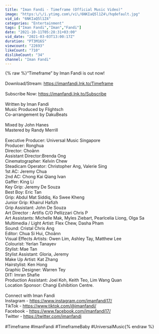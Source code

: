 ```yaml
---
title: "Iman Fandi - Timeframe (Official Music Video)"
image: "https:\/\/i.ytimg.com\/vi\/6NKIaQ5l1Z4\/hqdefault.jpg"
vid_id: "6NKIaQ5l1Z4"
categories: "Entertainment"
tags: ["Iman Fandi","Iman","Fandi"]
date: "2021-10-11T05:28:31+03:00"
vid_date: "2021-03-03T13:00:17Z"
duration: "PT3M16S"
viewcount: "22693"
likeCount: "710"
dislikeCount: "34"
channel: "Iman Fandi"
---
```

{% raw %}“Timeframe” by Iman Fandi is out now!<br /><br />Download/Stream: <a rel="nofollow" target="blank" href="https://imanfandi.lnk.to/Timeframe">https://imanfandi.lnk.to/Timeframe</a><br /> <br />Subscribe Now: <a rel="nofollow" target="blank" href="https://imanfandi.lnk.to/Subscribe">https://imanfandi.lnk.to/Subscribe</a><br /> <br />Written by Iman Fandi<br />Music Produced by Flightsch<br />Co-arrangement by DakuBeats<br /><br />Mixed by John Hanes<br />Mastered by Randy Merrill<br /> <br />Executive Producer: Universal Music Singapore<br />Producer: Ronghua<br />Director: Choānn<br />Assistant Director:Brenda Ong<br />Cinematographer: Kelvin Chew <br />Steadicam Operator: Christopher Ang, Valerie Sing<br />1st AC: Jeremy Chua<br />2nd AC: Chong Kai Qiang Ivan<br />Gaffer: King Li<br />Key Grip: Jeremy De Souza<br />Best Boy: Eric Tan<br />Grip: Abdul Mat Siddiq, Ko Swee Kheng<br />Junior Grip: Khairul Hafizh<br />Grip Assistant: John De Souza<br />Art Director : Artifis C/O Pellizzari Chris P<br />Art Assistants: Michelle Mak, Myles Ziebart, Pearlcelia Liong, Olga Sa<br />Multimedia / Light Artist: Flex Chew, Dasha Pham<br />Sound: Cristal Chris Ang<br />Editor: Chua Si Hui, Choānn<br />Visual Effects Artists: Owen Lim, Ashley Tay, Matthew Lee<br />Colourist: Yerlan Tanayev<br />Stylist: Mae Tan<br />Stylist Assistant: Gloria, Jeremy<br />Make Up Artist: Kat Zhang<br />Hairstylist: Ken Hong<br />Graphic Designer: Warren Tey<br />DIT: Imran Shafie<br />Production Assistant: Joel Koh, Keith Teo, Lim Wang Quan<br />Location Sponsor: Changi Exhibition Centre.<br /> <br />Connect with Iman Fandi<br />Instagram - <a rel="nofollow" target="blank" href="https://www.instagram.com/imanfandi17/">https://www.instagram.com/imanfandi17/</a><br />TikTok - <a rel="nofollow" target="blank" href="https://www.tiktok.com/@imanfandi/">https://www.tiktok.com/@imanfandi/</a><br />Facebook - <a rel="nofollow" target="blank" href="https://www.facebook.com/imanfandi17/">https://www.facebook.com/imanfandi17/</a><br />Twitter - <a rel="nofollow" target="blank" href="https://twitter.com/imanfandi">https://twitter.com/imanfandi</a><br /> <br />#Timeframe​ #ImanFandi​ #TimeframeBaby #UniversalMusic{% endraw %}
